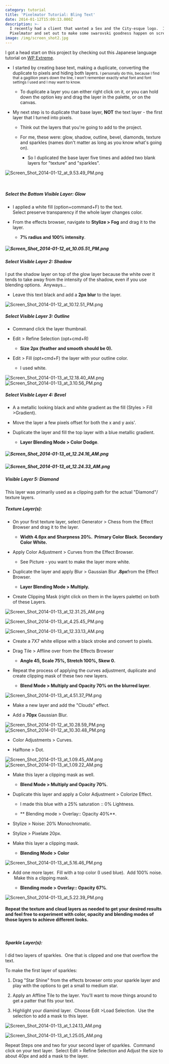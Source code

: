 ```yaml
---
category: tutorial
title: 'Pixelmator Tutorial: Bling Text'
date: 2014-01-12T15:09:13.000Z
description: >-
  I recently had a client that wanted a Sex and the City-esque logo.  I fired up
  Pixelmator and set out to make some swarovski goodness happen on screen!
image: /img/screen_shot2.jpg
---
```

I got a head start on this project by checking out this Japanese language tutorial on [WP Extreme](http://translate.google.com.au/translate?hl=en&sl=ja&tl=en&u=http%3A%2F%2Fwpxtreme.jp%2Fsex-and-the-city-2-bling-diamond-text-effect-in-photoshop "Bling Text Tutorial").

* I started by creating base text, making a duplicate, converting the duplicate to pixels and hiding both layers. <small>I personally do this, because I find that a gagillion years down the line, I won't remember exactly what font and font settings I used and I may want to know.</small>

  * To duplicate a layer you can either right click on it, or you can hold down the option key and drag the layer in the palette, or on the canvas.

* My next step is to duplicate that base layer, **NOT** the text layer - the first layer that I turned into pixels. 

  * Think out the layers that you're going to add to the project.

  * For me, these were: glow, shadow, outline, bevel, diamonds, texture and sparkles (names don't matter as long as you know what's going on).  

    * So I duplicated the base layer five times and added two blank layers for "texture" and "sparkles".

![Screen_Shot_2014-01-12_at_9.53.49_PM.png](http://old.justrjlewis.com/files/6213/8963/6074/Screen_Shot_2014-01-12_at_9.53.49_PM.png)

 

##### Select the Bottom Visible Layer: Glow

* I applied a white fill (option\+command\+F) to the text. \
  Select preserve transparency if the whole layer changes color.

* From the effects browser, navigate to **Stylize > Fog** and drag it to the layer.

  * **7% radius and 100% intensity**.

##### ![Screen_Shot_2014-01-12_at_10.05.51_PM.png](http://old.justrjlewis.com/files/2313/8963/6075/Screen_Shot_2014-01-12_at_10.05.51_PM.png)

##### Select Visible Layer 2: Shadow

I put the shadow layer on top of the glow layer because the white over it tends to take away from the intensity of the shadow, even if you use blending options.  Anyways...

* Leave this text black and add a **2px blur** to the layer.

![Screen_Shot_2014-01-12_at_10.12.51_PM.png](http://old.justrjlewis.com/files/5813/8963/6076/Screen_Shot_2014-01-12_at_10.12.51_PM.png)

##### Select Visible Layer 3: Outline

* Command click the layer thumbnail.  

* Edit > Refine Selection (opt\+cmd\+R) 

  * **Size 2px (feather and smooth should be 0).**

* Edit > Fill (opt\+cmd\+F) the layer with your outline color.

  * I used white.

![Screen_Shot_2014-01-13_at_12.18.40_AM.png](http://old.justrjlewis.com/files/9313/8964/9030/Screen_Shot_2014-01-13_at_12.18.40_AM.png)     ![Screen_Shot_2014-01-13_at_3.10.56_PM.png](http://old.justrjlewis.com/files/6813/8964/9096/Screen_Shot_2014-01-13_at_3.10.56_PM.png)

##### Select Visible Layer 4: Bevel

* A a metallic looking black and white gradient as the fill (Styles > Fill >Gradient).  

* Move the layer a few pixels offset for both the x and y axis'.  

* Duplicate the layer and fill the top layer with a blue metallic gradient. 

  * **Layer Blending Mode > Color Dodge**.

##### ![Screen_Shot_2014-01-13_at_12.24.16_AM.png](http://old.justrjlewis.com/files/1913/8963/6090/Screen_Shot_2014-01-13_at_12.24.16_AM.png)

##### ![Screen_Shot_2014-01-13_at_12.24.33_AM.png](http://old.justrjlewis.com/files/3913/8963/6092/Screen_Shot_2014-01-13_at_12.24.33_AM.png)

##### Visible Layer 5: Diamond

This layer was primarily used as a clipping path for the actual "Diamond"/ texture layers.

##### Texture Layer(s):

* On your first texture layer, select Generator > Chess from the Effect Browser and drag it to the layer.

  * **Width 4.6px and Sharpness 20%.  Primary Color Black. Secondary Color White.**

* Apply Color Adjustment > Curves from the Effect Browser.

  * See Picture - you want to make the layer more white.

* Duplicate the layer and apply Blur > Gaussian Blur **.8px**from the Effect Browser.

  * **Layer Blending Mode > Multiply.**

* Create Clipping Mask (right click on them in the layers palette) on both of these Layers.

![Screen_Shot_2014-01-13_at_12.31.25_AM.png](http://old.justrjlewis.com/files/4213/8965/3763/Screen_Shot_2014-01-13_at_12.31.25_AM.png)

![Screen_Shot_2014-01-13_at_4.25.45_PM.png](http://old.justrjlewis.com/files/1813/8965/3949/Screen_Shot_2014-01-13_at_4.25.45_PM.png)

![Screen_Shot_2014-01-13_at_12.33.13_AM.png](http://old.justrjlewis.com/files/1713/8965/1986/Screen_Shot_2014-01-13_at_12.33.13_AM.png)

* Create a 7X7 white ellipse with a black stroke and convert to pixels.

* Drag Tile > Affline over from the Effects Browser

  * **Angle 45, Scale 75%, Stretch 100%, Skew 0.**

* Repeat the process of applying the curves adjustment, duplicate and create clipping mask of these two new layers.

  * **Blend Mode > Multiply and Opacity 70% on the blurred layer**.

![Screen_Shot_2014-01-13_at_4.51.37_PM.png](http://old.justrjlewis.com/files/2513/8965/4124/Screen_Shot_2014-01-13_at_4.51.37_PM.png)

* Make a new layer and add the "Clouds" effect. 

* Add a **70px** Gaussian Blur.

![Screen_Shot_2014-01-12_at_10.28.59_PM.png](http://old.justrjlewis.com/files/4913/8963/6077/Screen_Shot_2014-01-12_at_10.28.59_PM.png)     ![Screen_Shot_2014-01-12_at_10.30.48_PM.png](http://old.justrjlewis.com/files/6313/8963/6079/Screen_Shot_2014-01-12_at_10.30.48_PM.png)

* Color Adjustments > Curves.  

* Halftone > Dot.

![Screen_Shot_2014-01-13_at_1.09.45_AM.png](http://old.justrjlewis.com/files/5713/8963/6082/Screen_Shot_2014-01-13_at_1.09.45_AM.png) ![Screen_Shot_2014-01-13_at_1.09.22_AM.png](http://old.justrjlewis.com/files/4813/8963/6081/Screen_Shot_2014-01-13_at_1.09.22_AM.png)  

* Make this layer a clipping mask as well. 

  * **Blend Mode > Multiply and Opacity 70%**.

* Duplicate this layer and apply a Color Adjustment > Colorize Effect.

  * I made this blue with a 25% saturation :: 0% Lightness. 

  * ** Blending mode > Overlay:: Opacity 40%**.

* Stylize > Noise: 20% Monochromatic. 

* Stylize > Pixelate 20px. 

* Make this layer a clipping mask.

  * **Blending Mode > Color**

![Screen_Shot_2014-01-13_at_5.16.46_PM.png](http://old.justrjlewis.com/files/7013/8965/5108/Screen_Shot_2014-01-13_at_5.16.46_PM.png)

* Add one more layer.  Fill with a top color (I used blue).  Add 100% noise.  Make this a clipping mask.  

  * **Blending mode > Overlay:: Opacity 67%**.

![Screen_Shot_2014-01-13_at_5.22.39_PM.png](http://old.justrjlewis.com/files/1113/8965/5485/Screen_Shot_2014-01-13_at_5.22.39_PM.png)

#### **Repeat the texture and cloud layers as needed to get your desired results and feel free to experiment with color, opacity and blending modes of those layers to achieve different looks.**

 

##### Sparkle Layer(s):

I did two layers of sparkles.  One that is clipped and one that overflow the text.

To make the first layer of sparkles:

1. Drag "Star Shine" from the effects browser onto your sparkle layer and play with the options to get a small to medium star.  

2. Apply an Affline Tile to the layer. You'll want to move things around to get a patter that fits your text.  

3. Highlight your diamind layer.  Choose Edit >Load Selection.  Use the selection to add a mask to this layer.

![Screen_Shot_2014-01-13_at_1.24.13_AM.png](http://old.justrjlewis.com/files/5013/8963/6084/Screen_Shot_2014-01-13_at_1.24.13_AM.png)

![Screen_Shot_2014-01-13_at_1.25.05_AM.png](http://old.justrjlewis.com/files/2913/8963/6086/Screen_Shot_2014-01-13_at_1.25.05_AM.png)

Repeat Steps one and two for your second layer of sparkles.  Command click on your text layer.  Select Edit > Refine Selection and Adjust the size to about 40px and add a mask to the layer.


